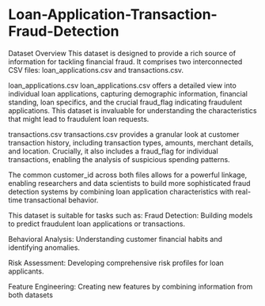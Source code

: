 # Loan-Application-Transaction-Fraud-Detection

Dataset Overview
This dataset is designed to provide a rich source of information for tackling financial fraud. It comprises two interconnected CSV files: loan_applications.csv and transactions.csv.

loan_applications.csv
loan_applications.csv offers a detailed view into individual loan applications, capturing demographic information, financial standing, loan specifics, and the crucial fraud_flag indicating fraudulent applications. This dataset is invaluable for understanding the characteristics that might lead to fraudulent loan requests.

transactions.csv
transactions.csv provides a granular look at customer transaction history, including transaction types, amounts, merchant details, and location. Crucially, it also includes a fraud_flag for individual transactions, enabling the analysis of suspicious spending patterns.

The common customer_id across both files allows for a powerful linkage, enabling researchers and data scientists to build more sophisticated fraud detection systems by combining loan application characteristics with real-time transactional behavior.

This dataset is suitable for tasks such as:
Fraud Detection: Building models to predict fraudulent loan applications or transactions.

Behavioral Analysis: Understanding customer financial habits and identifying anomalies.

Risk Assessment: Developing comprehensive risk profiles for loan applicants.

Feature Engineering: Creating new features by combining information from both datasets

